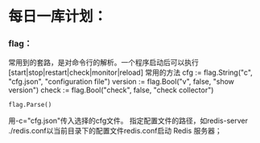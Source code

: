 # 每日一库计划：

### flag：
常用到的套路，是对命令行的解析。一个程序启动后可以执行[start|stop|restart|check|monitor|reload]
常用的方法
cfg := flag.String("c", "cfg.json", "configuration file")
	version := flag.Bool("v", false, "show version")
	check := flag.Bool("check", false, "check collector")

	flag.Parse()
用-c="cfg.json"传入选择的cfg文件。
指定配置文件的路径，如redis-server ./redis.conf以当前目录下的配置文件redis.conf启动 Redis 服务器；


